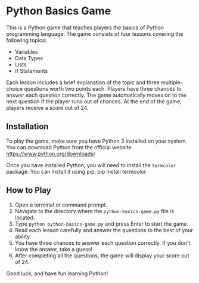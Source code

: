 # Python Basics Game

This is a Python game that teaches players the basics of Python programming language. The game consists of four lessons covering the following topics:

- Variables
- Data Types
- Lists
- If Statements

Each lesson includes a brief explanation of the topic and three multiple-choice questions worth two points each. Players have three chances to answer each question correctly. The game automatically moves on to the next question if the player runs out of chances. At the end of the game, players receive a score out of 24.

## Installation

To play the game, make sure you have Python 3 installed on your system. You can download Python from the official website: https://www.python.org/downloads/

Once you have installed Python, you will need to install the `termcolor` package. You can install it using pip:
pip install termcolor


## How to Play

1. Open a terminal or command prompt.
2. Navigate to the directory where the `python-basics-game.py` file is located.
3. Type `python python-basics-game.py` and press Enter to start the game.
4. Read each lesson carefully and answer the questions to the best of your ability.
5. You have three chances to answer each question correctly. If you don't know the answer, take a guess!
6. After completing all the questions, the game will display your score out of 24.

Good luck, and have fun learning Python!
